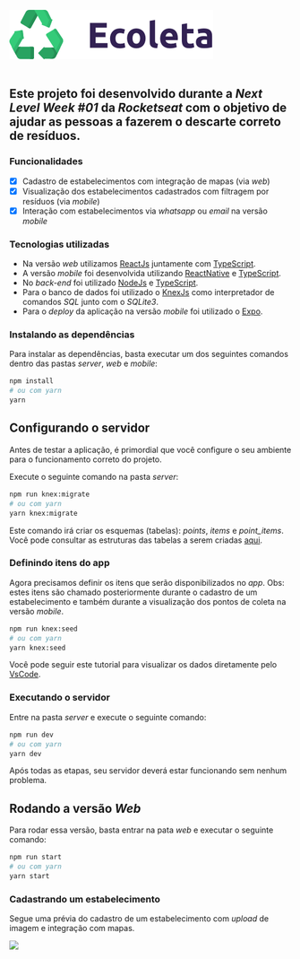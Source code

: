 ![](/mobile/src/assets/logo@2x.png)</br></br>

## Este projeto foi desenvolvido durante a *Next Level Week #01* da *Rocketseat* com o objetivo de ajudar as pessoas a fazerem o descarte correto de resíduos.

### Funcionalidades

- [x] Cadastro de estabelecimentos com integração de mapas (via *web*)
- [x] Visualização dos estabelecimentos cadastrados com filtragem por resíduos (via *mobile*)
- [x] Interação com estabelecimentos via *whatsapp* ou *email* na versão *mobile*

### Tecnologias utilizadas

* Na versão *web* utilizamos [ReactJs](https://reactjs.org/) juntamente com [TypeScript](https://www.typescriptlang.org/).
* A versão *mobile* foi desenvolvida utilizando [ReactNative](https://reactnative.dev/) e [TypeScript](https://www.typescriptlang.org/).
* No *back-end* foi utilizado [NodeJs](https://nodejs.org/en/) e [TypeScript](https://www.typescriptlang.org/).
* Para o banco de dados foi utilizado o [KnexJs](http://knexjs.org/) como interpretador de comandos *SQL* junto com o *SQLite3*.
* Para o *deploy* da aplicação na versão *mobile* foi utilizado o [Expo](https://expo.io/).

### Instalando as dependências
Para instalar as dependências, basta executar um dos seguintes comandos dentro das pastas *server*, *web* e *mobile*:
```bash
npm install
# ou com yarn
yarn
```

## Configurando o servidor
Antes de testar a aplicação, é primordial que você configure o seu ambiente para o funcionamento correto do projeto.<br/>

Execute o seguinte comando na pasta *server*:
```bash
npm run knex:migrate
# ou com yarn
yarn knex:migrate
```
Este comando irá criar os esquemas (tabelas): *points*, *items* e *point_items*.
Você pode consultar as estruturas das tabelas a serem criadas [aqui](/server/src/database/migrations).

### Definindo itens do app

Agora precisamos definir os itens que serão disponibilizados no *app*. 
Obs: estes itens são chamado posteriormente durante o cadastro de um estabelecimento e também durante a visualização dos 
pontos de coleta na versão *mobile*.

```bash
npm run knex:seed
# ou com yarn
yarn knex:seed
```
Você pode seguir este tutorial para visualizar os dados diretamente pelo [VsCode](https://github.com/AlexCovizzi/vscode-sqlite).

### Executando o servidor
Entre na pasta *server* e execute o seguinte comando:
```bash
npm run dev
# ou com yarn
yarn dev
```

Após todas as etapas, seu servidor deverá estar funcionando sem nenhum problema.

## Rodando a versão *Web*
Para rodar essa versão, basta entrar na pata *web* e executar o seguinte comando:
```bash
npm run start
# ou com yarn
yarn start
```

### Cadastrando um estabelecimento
Segue uma prévia do cadastro de um estabelecimento com *upload* de imagem e integração com mapas.

![](https://makeagif.com/gif/point-register-4dXevP?ref=GQSZht)
